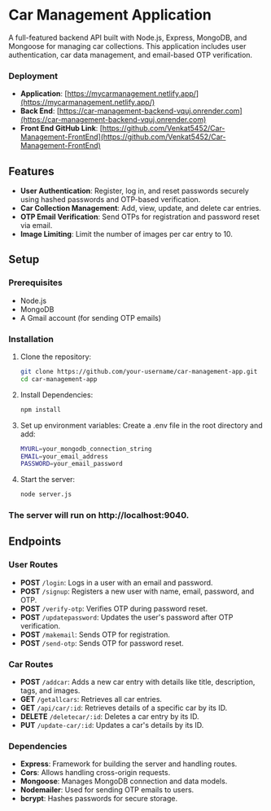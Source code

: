 # Car Management Application

A full-featured backend API built with Node.js, Express, MongoDB, and Mongoose for managing car collections. This application includes user authentication, car data management, and email-based OTP verification.

### Deployment
- **Application**: [https://mycarmanagement.netlify.app/](https://mycarmanagement.netlify.app/)
- **Back End**: [https://car-management-backend-vquj.onrender.com](https://car-management-backend-vquj.onrender.com)
- **Front End GitHub Link**: [https://github.com/Venkat5452/Car-Management-FrontEnd](https://github.com/Venkat5452/Car-Management-FrontEnd)

## Features

- **User Authentication**: Register, log in, and reset passwords securely using hashed passwords and OTP-based verification.
- **Car Collection Management**: Add, view, update, and delete car entries.
- **OTP Email Verification**: Send OTPs for registration and password reset via email.
- **Image Limiting**: Limit the number of images per car entry to 10.

## Setup

### Prerequisites

- Node.js
- MongoDB
- A Gmail account (for sending OTP emails)

### Installation

1. Clone the repository:
   ```bash
   git clone https://github.com/your-username/car-management-app.git
   cd car-management-app
2. Install Dependencies:
   ```bash
   npm install
3. Set up environment variables: Create a .env file in the root directory and add:
   ```bash
   MYURL=your_mongodb_connection_string
   EMAIL=your_email_address
   PASSWORD=your_email_password
4. Start the server:
   ```bash
   node server.js

### The server will run on http://localhost:9040.

## Endpoints

### User Routes
- **POST** `/login`: Logs in a user with an email and password.
- **POST** `/signup`: Registers a new user with name, email, password, and OTP.
- **POST** `/verify-otp`: Verifies OTP during password reset.
- **POST** `/updatepassword`: Updates the user's password after OTP verification.
- **POST** `/makemail`: Sends OTP for registration.
- **POST** `/send-otp`: Sends OTP for password reset.

### Car Routes
- **POST** `/addcar`: Adds a new car entry with details like title, description, tags, and images.
- **GET** `/getallcars`: Retrieves all car entries.
- **GET** `/api/car/:id`: Retrieves details of a specific car by its ID.
- **DELETE** `/deletecar/:id`: Deletes a car entry by its ID.
- **PUT** `/update-car/:id`: Updates a car's details by its ID.

### Dependencies
- **Express**: Framework for building the server and handling routes.
- **Cors**: Allows handling cross-origin requests.
- **Mongoose**: Manages MongoDB connection and data models.
- **Nodemailer**: Used for sending OTP emails to users.
- **bcrypt**: Hashes passwords for secure storage.

 
